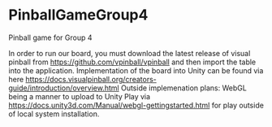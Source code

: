# PinballGameGroup4
Pinball game for Group 4

In order to run our board, you must download the latest release of visual pinball from https://github.com/vpinball/vpinball and then import the table into the application. 
Implementation of the board into Unity can be found via here https://docs.visualpinball.org/creators-guide/introduction/overview.html 
Outside implemenation plans: WebGL being a manner to upload to Unity Play via https://docs.unity3d.com/Manual/webgl-gettingstarted.html for play outside of local system installation.
